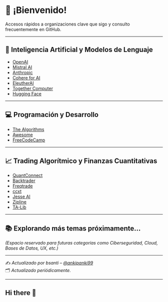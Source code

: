 # 👋 ¡Bienvenido!

Accesos rápidos a organizaciones clave que sigo y consulto frecuentemente en GitHub.

---

## 🤖 Inteligencia Artificial y Modelos de Lenguaje

- [OpenAI](https://github.com/openai)
- [Mistral AI](https://github.com/mistralai)
- [Anthropic](https://github.com/anthropics)
- [Cohere for AI](https://github.com/cohere-ai)
- [EleutherAI](https://github.com/EleutherAI)
- [Together Computer](https://github.com/togethercomputer)
- [Hugging Face](https://github.com/huggingface)

---

## 💻 Programación y Desarrollo

- [The Algorithms](https://github.com/TheAlgorithms)
- [Awesome](https://github.com/sindresorhus/awesome)
- [FreeCodeCamp](https://github.com/freeCodeCamp)

---
## 📈 Trading Algorítmico y Finanzas Cuantitativas

- [QuantConnect](https://github.com/QuantConnect)
- [Backtrader](https://github.com/mementum/backtrader)
- [Freqtrade](https://github.com/freqtrade/freqtrade)
- [ccxt](https://github.com/ccxt/ccxt)
- [Jesse AI](https://github.com/jesse-ai/jesse)
- [Zipline](https://github.com/quantopian/zipline)
- [TA-Lib](https://github.com/mrjbq7/ta-lib)


---

## 📚 Explorando más temas próximamente...

_(Espacio reservado para futuras categorías como Ciberseguridad, Cloud, Bases de Datos, UX, etc.)_

---

✍️ _Actualizado por bsanti – [@ankipanki99](https://github.com/ankipanki99)_  
🗂 _Actualizado periódicamente._















---


## Hi there 👋

<!--
**ankipanki99/ankipanki99** is a ✨ _special_ ✨ repository because its `README.md` (this file) appears on your GitHub profile.

Here are some ideas to get you started:

- 🔭 I’m currently working on ...
- 🌱 I’m currently learning ...
- 👯 I’m looking to collaborate on ...
- 🤔 I’m looking for help with ...
- 💬 Ask me about ...
- 📫 How to reach me: ...
- 😄 Pronouns: ...
- ⚡ Fun fact: ...
-->

